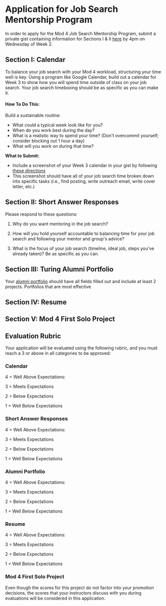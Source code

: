 # Application for Job Search Mentorship Program
In order to apply for the Mod 4 Job Search Mentorship Program, submit a private gist containing information for Sections I & II [here](https://forms.gle/oeRiiGGg9naMeqPV6) by 4pm on Wednesday of Week 2.

## Section I: Calendar
To balance your job search with your Mod 4 workload, structuring your time well is key. Using a program like Google Calendar, build out a calendar for Week 3 to show how you will spend time outside of class on your job search. Your job search timeboxing should be as specific as you can make it. 

#### How To Do This:
Build a sustainable routine:
  * What could a typical week look like for you?
  * When do you work best during the day? 
  * What is a realistic way to spend your time? (Don't overcommit yourself; consider blocking out 1 hour a day)
  * What will you work on during that time?
  
**What to Submit:**
* Include a screenshot of your Week 3 calendar in your gist by following [these directions](https://gist.github.com/kannankumar/4c613cac6d9db896062a16e1cc57d3e5)
* This screenshot should have all of your job search time broken down into specific tasks (i.e., find posting, write outreach email, write cover letter, etc.)

## Section II: Short Answer Responses
Please respond to these questions: 

1. Why do you want mentoring in the job search?

2. How will you hold yourself accountable to balancing time for your job search and following your mentor and group's advice?

3. What is the focus of your job search (timeline, ideal job, steps you’ve already taken)? Be as specific as you can.

## Section III: Turing Alumni Portfolio
Your [alumni portfolio](https://alumni.turing.io/) should have all fields filled out and include at least 2 projects. Portfolios that are most effective 

## Section IV: Resume

## Section V: Mod 4 First Solo Project

## Evaluation Rubric
Your application will be evaluated using the following rubric, and you must reach a 3 or above in all categories to be approved:

### Calendar
4 = Well Above Expectations: 

3 = Meets Expectations

2 = Below Expectations

1 = Well Below Expectations

### Short Answer Responses
4 = Well Above Expectations: 

3 = Meets Expectations

2 = Below Expectations

1 = Well Below Expectations

### Alumni Portfolio
4 = Well Above Expectations: 

3 = Meets Expectations

2 = Below Expectations

1 = Well Below Expectations

### Resume
4 = Well Above Expectations: 

3 = Meets Expectations

2 = Below Expectations

1 = Well Below Expectations

### Mod 4 First Solo Project
Even though the scores for this project do not factor into your promotion decisions, the scores that your instructors discuss with you during evaluations will be considered in this application.
